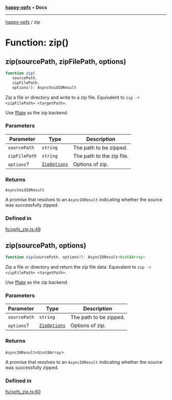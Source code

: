 [**happy-opfs**](../README.md) • **Docs**

***

[happy-opfs](../README.md) / zip

# Function: zip()

## zip(sourcePath, zipFilePath, options)

```ts
function zip(
   sourcePath, 
   zipFilePath, 
   options?): AsyncVoidIOResult
```

Zip a file or directory and write to a zip file.
Equivalent to `zip -r <zipFilePath> <targetPath>`.

Use [fflate](https://github.com/101arrowz/fflate) as the zip backend.

### Parameters

| Parameter | Type | Description |
| ------ | ------ | ------ |
| `sourcePath` | `string` | The path to be zipped. |
| `zipFilePath` | `string` | The path to the zip file. |
| `options`? | [`ZipOptions`](../interfaces/ZipOptions.md) | Options of zip. |

### Returns

`AsyncVoidIOResult`

A promise that resolves to an `AsyncIOResult` indicating whether the source was successfully zipped.

### Defined in

[fs/opfs\_zip.ts:49](https://github.com/JiangJie/happy-opfs/blob/a6314c4612c605f77895adcb9d6d91abcaafaa7d/src/fs/opfs_zip.ts#L49)

## zip(sourcePath, options)

```ts
function zip(sourcePath, options?): AsyncIOResult<Uint8Array>
```

Zip a file or directory and return the zip file data.
Equivalent to `zip -r <zipFilePath> <targetPath>`.

Use [fflate](https://github.com/101arrowz/fflate) as the zip backend.

### Parameters

| Parameter | Type | Description |
| ------ | ------ | ------ |
| `sourcePath` | `string` | The path to be zipped. |
| `options`? | [`ZipOptions`](../interfaces/ZipOptions.md) | Options of zip. |

### Returns

`AsyncIOResult`\<`Uint8Array`\>

A promise that resolves to an `AsyncIOResult` indicating whether the source was successfully zipped.

### Defined in

[fs/opfs\_zip.ts:60](https://github.com/JiangJie/happy-opfs/blob/a6314c4612c605f77895adcb9d6d91abcaafaa7d/src/fs/opfs_zip.ts#L60)
